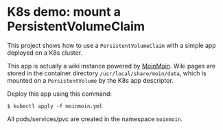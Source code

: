 # K8s demo: mount a PersistentVolumeClaim

This project shows how to use a `PersistentVolumeClaim` with a simple app
deployed on a K8s cluster.

This app is actually a wiki instance powered by [MoinMoin](https://moinmo.in/).
Wiki pages are stored in the container directory `/usr/local/share/moin/data`,
which is mounted on a `PersistentVolume` by the K8s app descriptor.

Deploy this app using this command:
```shell
$ kubectl apply -f moinmoin.yml
```

All pods/services/pvc are created in the namespace `moinmoin`.
